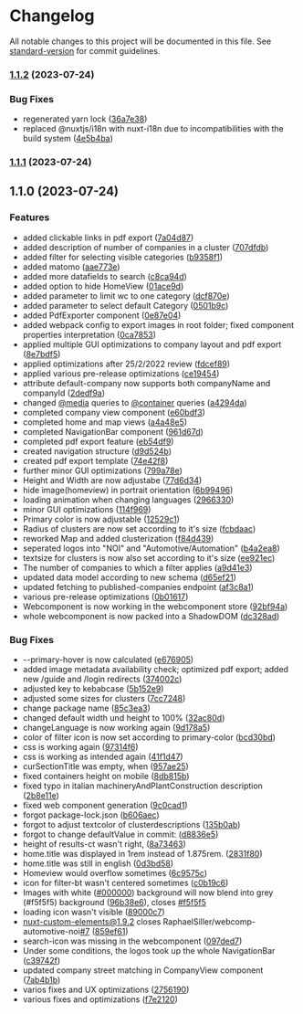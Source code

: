 # Changelog

All notable changes to this project will be documented in this file. See [standard-version](https://github.com/conventional-changelog/standard-version) for commit guidelines.

### [1.1.2](https://github.com/codeworks-projects/webcomp-automotive-noi/compare/v1.1.1...v1.1.2) (2023-07-24)


### Bug Fixes

* regenerated yarn lock ([36a7e38](https://github.com/codeworks-projects/webcomp-automotive-noi/commit/36a7e38a4908242835f1e7fb5892d6c75cbd5a92))
* replaced @nuxtjs/i18n with nuxt-i18n due to incompatibilities with the build system ([4e5b4ba](https://github.com/codeworks-projects/webcomp-automotive-noi/commit/4e5b4ba41dbea672aaac41175104a7b43370c922))

### [1.1.1](https://github.com/codeworks-projects/webcomp-automotive-noi/compare/v1.1.0...v1.1.1) (2023-07-24)

## 1.1.0 (2023-07-24)


### Features

* added clickable links in pdf export ([7a04d87](https://github.com/codeworks-projects/webcomp-automotive-noi/commit/7a04d87d773877b9e1930aae32f4480e234c76fa))
* added description of number of companies in a cluster ([707dfdb](https://github.com/codeworks-projects/webcomp-automotive-noi/commit/707dfdbe8091809318d9009b49b6c15d9be853e7))
* added filter for selecting visible categories ([b9358f1](https://github.com/codeworks-projects/webcomp-automotive-noi/commit/b9358f1f6853da4a00eae014b4dcf2695b19f9c4))
* added matomo ([aae773e](https://github.com/codeworks-projects/webcomp-automotive-noi/commit/aae773eff86b5218ac5ad73487763323e27f2155))
* added more datafields to search ([c8ca94d](https://github.com/codeworks-projects/webcomp-automotive-noi/commit/c8ca94d67487cb06d989bdd0a012046e6c8c4992))
* added option to hide HomeView ([01ace9d](https://github.com/codeworks-projects/webcomp-automotive-noi/commit/01ace9d857cb528431bb8fbada0e6d36de2b5dc4))
* added parameter to limit wc to one category ([dcf870e](https://github.com/codeworks-projects/webcomp-automotive-noi/commit/dcf870ee44bfe25681329e25ee4a69854fe203c6))
* added parameter to select default Category ([0501b9c](https://github.com/codeworks-projects/webcomp-automotive-noi/commit/0501b9ce821431b3c05cec60f08e146684f56689))
* added PdfExporter component ([0e87e04](https://github.com/codeworks-projects/webcomp-automotive-noi/commit/0e87e04de8d3cbdaaf91cdfb2d5fc092c0d26c69))
* added webpack config to export images in root folder; fixed component properties interpretation ([0ca7853](https://github.com/codeworks-projects/webcomp-automotive-noi/commit/0ca7853b32758af1c08739f06358930c96123dd3))
* applied multiple GUI optimizations to company layout and pdf export ([8e7bdf5](https://github.com/codeworks-projects/webcomp-automotive-noi/commit/8e7bdf5764479784871eb4ed29191a85985d77d4))
* applied optimizations after 25/2/2022 review ([fdcef89](https://github.com/codeworks-projects/webcomp-automotive-noi/commit/fdcef89ee68b22fa70724e7d3f7242a70a46ebf8))
* applied various pre-release optimizations ([ce19454](https://github.com/codeworks-projects/webcomp-automotive-noi/commit/ce1945410cb0f0717385aed44004952a133a4481))
* attribute default-company now supports both companyName and companyId ([2dedf9a](https://github.com/codeworks-projects/webcomp-automotive-noi/commit/2dedf9a6ebde69f9d9c6c28dbbd77a78e0facf42))
* changed [@media](https://github.com/media) queries to [@container](https://github.com/container) queries ([a4294da](https://github.com/codeworks-projects/webcomp-automotive-noi/commit/a4294daf912175c9a1836ed23b7cf0ee948470b9))
* completed company view component ([e60bdf3](https://github.com/codeworks-projects/webcomp-automotive-noi/commit/e60bdf31fd5199f851e0c5a0ef9a83c5e144659b))
* completed home and map views ([a4a48e5](https://github.com/codeworks-projects/webcomp-automotive-noi/commit/a4a48e518b38f01124727c7f3eb7517ece7fa0bf))
* completed NavigationBar component ([961d67d](https://github.com/codeworks-projects/webcomp-automotive-noi/commit/961d67d91e41bc049007896444e709c59901235b))
* completed pdf export feature ([eb54df9](https://github.com/codeworks-projects/webcomp-automotive-noi/commit/eb54df9dbbcaa0192b0c76b6b06ecdf6bf907e53))
* created navigation structure ([d9d524b](https://github.com/codeworks-projects/webcomp-automotive-noi/commit/d9d524b831bc648bacab8ac1b468503e94d82cff))
* created pdf export template ([74e42f8](https://github.com/codeworks-projects/webcomp-automotive-noi/commit/74e42f801b70d77a88491fc8471484926801a6c7))
* further minor GUI optimizations ([799a78e](https://github.com/codeworks-projects/webcomp-automotive-noi/commit/799a78e5fb76682fa56be24e576b6d26b2178a4d))
* Height and Width are now adjustabe ([77d6d34](https://github.com/codeworks-projects/webcomp-automotive-noi/commit/77d6d34e7ff3df57e2e1209c03bacbdba6506171))
* hide image(homeview) in portrait orientation ([6b99496](https://github.com/codeworks-projects/webcomp-automotive-noi/commit/6b99496e69805f4d9db7d4da541c5984d3f478aa))
* loading animation when changing languages ([2966330](https://github.com/codeworks-projects/webcomp-automotive-noi/commit/2966330f2d1d11d6b2a157db1799d27be192c7ad))
* minor GUI optimizations ([114f969](https://github.com/codeworks-projects/webcomp-automotive-noi/commit/114f96962a3289309a02b0e4bcfe47a025c763cd))
* Primary color is now adjustable ([12529c1](https://github.com/codeworks-projects/webcomp-automotive-noi/commit/12529c1053c8db9d98a25d9b3dded0ad9c61f31c))
* Radius of clusters are now set according to it's size ([fcbdaac](https://github.com/codeworks-projects/webcomp-automotive-noi/commit/fcbdaacf7fa512a670efec5862a82edf2ebf4f36))
* reworked Map and added clusterization ([f84d439](https://github.com/codeworks-projects/webcomp-automotive-noi/commit/f84d4391b84a975940e97f1b7ff15c06974a9857))
* seperated logos into "NOI" and "Automotive/Automation" ([b4a2ea8](https://github.com/codeworks-projects/webcomp-automotive-noi/commit/b4a2ea880b6c47011f07e5b0498c93af88bc82ee))
* textsize for clusters is now also set according to it's size ([ee921ec](https://github.com/codeworks-projects/webcomp-automotive-noi/commit/ee921ec41d7c12e5d7264242ad888875aceaf3c2))
* The number of companies to which a filter applies ([a9d41e3](https://github.com/codeworks-projects/webcomp-automotive-noi/commit/a9d41e37c1b82542d076b874a750b4cca30f7ec0))
* updated data model according to new schema ([d65ef21](https://github.com/codeworks-projects/webcomp-automotive-noi/commit/d65ef21511caf7039f6f9ebc64398ad6a9d43778))
* updated fetching to published-companies endpoint ([af3c8a1](https://github.com/codeworks-projects/webcomp-automotive-noi/commit/af3c8a1a2009139825b215ba63119a5d042e4010))
* various pre-release optimizations ([0b01617](https://github.com/codeworks-projects/webcomp-automotive-noi/commit/0b01617861b7eb6d1eca633855091df7cf8a9e60))
* Webcomponent is now working in the webcomponent store ([92bf94a](https://github.com/codeworks-projects/webcomp-automotive-noi/commit/92bf94a4769e74834de3399df277fd52449cbac9))
* whole webcomponent is now packed into a ShadowDOM ([dc328ad](https://github.com/codeworks-projects/webcomp-automotive-noi/commit/dc328ade0c17cb34798b7e9877979d75ce18bc9d))


### Bug Fixes

* --primary-hover is now calculated ([e676905](https://github.com/codeworks-projects/webcomp-automotive-noi/commit/e67690556c89c16b9e037ed6fc1699ad86551a7b))
* added image metadata availability check; optimized pdf export; added new /guide and /login redirects ([374002c](https://github.com/codeworks-projects/webcomp-automotive-noi/commit/374002c6cf07b8b346c74a0c2f2ea39200f64463))
* adjusted key to kebabcase ([5b152e9](https://github.com/codeworks-projects/webcomp-automotive-noi/commit/5b152e932bef63a2e15bce3284c938c66205c8fb))
* adjusted some sizes for clusters ([7cc7248](https://github.com/codeworks-projects/webcomp-automotive-noi/commit/7cc7248cb6e05c9e962b16dc430ae2425933e162))
* change package name ([85c3ea3](https://github.com/codeworks-projects/webcomp-automotive-noi/commit/85c3ea3bec1188b0d5def281f58ec1c57edd09f3))
* changed default width und height to 100% ([32ac80d](https://github.com/codeworks-projects/webcomp-automotive-noi/commit/32ac80d34df687b42b2519f5c2dba7dfa4160652))
* changeLanguage is now working again ([9d178a5](https://github.com/codeworks-projects/webcomp-automotive-noi/commit/9d178a5232f07257e986796c5ad023083b983c90))
* color of filter icon is now set according to primary-color ([bcd30bd](https://github.com/codeworks-projects/webcomp-automotive-noi/commit/bcd30bd6e3ccc19bdc5e0cd1fe4a545b5e952789))
* css is working again ([97314f6](https://github.com/codeworks-projects/webcomp-automotive-noi/commit/97314f640664a04f3fa008aed0fc3a133c23dfa3))
* css is working as intended again ([41f1d47](https://github.com/codeworks-projects/webcomp-automotive-noi/commit/41f1d478bb2340e55ca6eec3d3821f5cf7a99782))
* curSectionTitle was empty, when ([957ae25](https://github.com/codeworks-projects/webcomp-automotive-noi/commit/957ae2573ff6997fb39d34c94d7e663377d37f7d))
* fixed containers height on mobile ([8db815b](https://github.com/codeworks-projects/webcomp-automotive-noi/commit/8db815ba3f8c82ae8dad3b0c871327027c446338))
* fixed typo in italian machineryAndPlantConstruction description ([2b8e11e](https://github.com/codeworks-projects/webcomp-automotive-noi/commit/2b8e11e0be67861dc7b72c24c569db01f0342fe6))
* fixed web component generation ([9c0cad1](https://github.com/codeworks-projects/webcomp-automotive-noi/commit/9c0cad152a088d0d997de969d23e31fce8d14984))
* forgot package-lock.json ([b606aec](https://github.com/codeworks-projects/webcomp-automotive-noi/commit/b606aec739262053545f3e87cc1058c843eb87db))
* forgot to adjust textcolor of clusterdescriptions ([135b0ab](https://github.com/codeworks-projects/webcomp-automotive-noi/commit/135b0ab72b11ce08685c2a32b88c37d38c1388de))
* forgot to change defaultValue in commit: ([d8836e5](https://github.com/codeworks-projects/webcomp-automotive-noi/commit/d8836e57b3f9311a82d89ec2ae41f3726e4ae15a))
* height of results-ct wasn't right, ([8a73463](https://github.com/codeworks-projects/webcomp-automotive-noi/commit/8a734638bbbe99f6863964174c0f9d3c08e7655d))
* home.title was displayed in 1rem instead of 1.875rem. ([2831f80](https://github.com/codeworks-projects/webcomp-automotive-noi/commit/2831f801b02fe6ed0bcbcab57c30010ad96bdf4b))
* home.title was still in english ([0d3bd58](https://github.com/codeworks-projects/webcomp-automotive-noi/commit/0d3bd58b59434fbab9cb0e01d24f12da24898683))
* Homeview would overflow sometimes ([6c9575c](https://github.com/codeworks-projects/webcomp-automotive-noi/commit/6c9575ca599adf999bb985cae6208174a466580f))
* icon for filter-bt wasn't centered sometimes ([c0b19c6](https://github.com/codeworks-projects/webcomp-automotive-noi/commit/c0b19c6545970b2aac53cd9c91bd549f96203d60))
* Images with white ([#000000](https://github.com/codeworks-projects/webcomp-automotive-noi/issues/000000)) background will now blend into grey (#f5f5f5) background ([96b38e6](https://github.com/codeworks-projects/webcomp-automotive-noi/commit/96b38e6afb98da93bb40ea945fb9a403c9c4592a)), closes [#f5f5f5](https://github.com/codeworks-projects/webcomp-automotive-noi/issues/f5f5f5)
* loading icon wasn't visible ([89000c7](https://github.com/codeworks-projects/webcomp-automotive-noi/commit/89000c73265d1f25cba5ecf4a7cc5bebd303206d))
* nuxt-custom-elements@1.9.2 closes RaphaelSiller/webcomp-automotive-noi[#7](https://github.com/codeworks-projects/webcomp-automotive-noi/issues/7) ([859ef61](https://github.com/codeworks-projects/webcomp-automotive-noi/commit/859ef61707042410d4519cb84db19c71dae99244))
* search-icon was missing in the webcomponent ([097ded7](https://github.com/codeworks-projects/webcomp-automotive-noi/commit/097ded716b1713aa3c4304163c2bfc2b21f69cc6))
* Under some conditions, the logos took up the whole NavigationBar ([c39742f](https://github.com/codeworks-projects/webcomp-automotive-noi/commit/c39742f161ad53cbb157979c3ebb735eb48f7604))
* updated company street matching in CompanyView component ([7ab4b1b](https://github.com/codeworks-projects/webcomp-automotive-noi/commit/7ab4b1bacffde51695d8f05974918edb7f7e3bfc))
* varios fixes and UX optimizations ([2756190](https://github.com/codeworks-projects/webcomp-automotive-noi/commit/27561908ff4bc19caa7a79e12ba950a670ec9d5e))
* various fixes and optimizations ([f7e2120](https://github.com/codeworks-projects/webcomp-automotive-noi/commit/f7e2120fcb970b576208a0050305d883561c9a7e))
